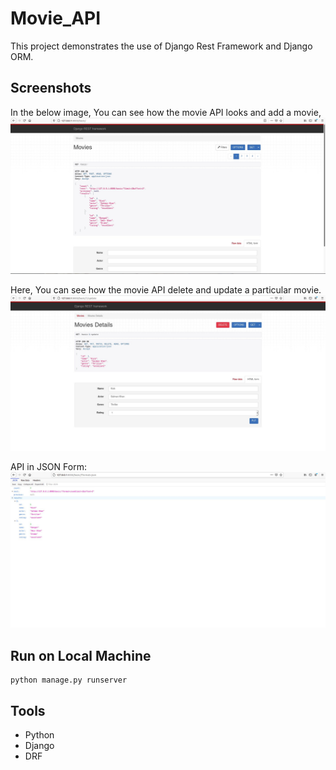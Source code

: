 # Movie_API  

This project demonstrates the use of Django Rest Framework and Django ORM.


## Screenshots

In the below image, You can see how the movie API looks and add a movie,
![Home Page](https://github.com/shubhamjain31/Movie_API/blob/main/Screenshots/Screenshot%20from%202021-02-10%2023-03-53.jpg)  


Here, You can see how the movie API delete and update a particular movie. 
![Home Page](https://github.com/shubhamjain31/Movie_API/blob/main/Screenshots/Screenshot%20from%202021-02-10%2023-03-42.jpg)  

API in JSON Form:
![Home Page](https://github.com/shubhamjain31/Movie_API/blob/main/Screenshots/Screenshot%20from%202021-02-10%2023-04-24.jpg)

## Run on Local Machine  
```
python manage.py runserver
```

## Tools  
- Python
- Django
- DRF
